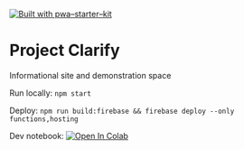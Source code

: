 [![Built with pwa–starter–kit](https://img.shields.io/badge/built_with-pwa–starter–kit_-blue.svg)](https://github.com/Polymer/pwa-starter-kit "Built with pwa–starter–kit")

# Project Clarify

Informational site and demonstration space

Run locally: `npm start`

Deploy: `npm run build:firebase && firebase deploy --only functions,hosting`

Dev notebook: [![Open In Colab](https://colab.research.google.com/assets/colab-badge.svg)](https://colab.research.google.com/github/projectclarify/clarify/blob/master/client/fx-dev.ipynb)

